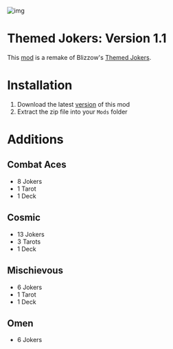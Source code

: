 ![img](https://github.com/cerloCasa/Themed-Jokers/blob/4cebb1988b3bf9c7fe7b4b9a3547846cfcac22e3/assets/2x/modicon.png?raw=true)
# Themed Jokers: Version 1.1
This [mod](https://github.com/cerloCasa/Themed-Jokers/releases/tag/v1.1) is a remake of Blizzow's [Themed Jokers](https://github.com/BlizzowX/Balatro---Themed-Jokers).
# Installation
1. Download the latest [version](https://github.com/cerloCasa/Themed-Jokers/releases) of this mod
2. Extract the zip file into your `Mods` folder
# Additions
## Combat Aces
- 8 Jokers
- 1 Tarot
- 1 Deck
## Cosmic
- 13 Jokers
- 3 Tarots
- 1 Deck
## Mischievous
- 6 Jokers
- 1 Tarot
- 1 Deck
## Omen
- 6 Jokers
